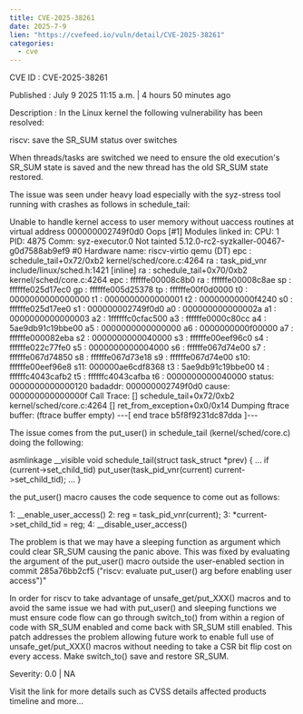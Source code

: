 ```yaml
--- 
title: CVE-2025-38261
date: 2025-7-9
lien: "https://cvefeed.io/vuln/detail/CVE-2025-38261"
categories:
  - cve
---
```


CVE ID : CVE-2025-38261

Published :  July 9
2025
11:15 a.m. | 4 hours
50 minutes ago

Description : In the Linux kernel
the following vulnerability has been resolved:

riscv: save the SR_SUM status over switches

When threads/tasks are switched we need to ensure the old execution's
SR_SUM state is saved and the new thread has the old SR_SUM state
restored.

The issue was seen under heavy load especially with the syz-stress tool
running
with crashes as follows in schedule_tail:

Unable to handle kernel access to user memory without uaccess routines
at virtual address 000000002749f0d0
Oops [#1]
Modules linked in:
CPU: 1 PID: 4875 Comm: syz-executor.0 Not tainted
5.12.0-rc2-syzkaller-00467-g0d7588ab9ef9 #0
Hardware name: riscv-virtio
qemu (DT)
epc : schedule_tail+0x72/0xb2 kernel/sched/core.c:4264
 ra : task_pid_vnr include/linux/sched.h:1421 [inline]
 ra : schedule_tail+0x70/0xb2 kernel/sched/core.c:4264
epc : ffffffe00008c8b0 ra : ffffffe00008c8ae sp : ffffffe025d17ec0
 gp : ffffffe005d25378 tp : ffffffe00f0d0000 t0 : 0000000000000000
 t1 : 0000000000000001 t2 : 00000000000f4240 s0 : ffffffe025d17ee0
 s1 : 000000002749f0d0 a0 : 000000000000002a a1 : 0000000000000003
 a2 : 1ffffffc0cfac500 a3 : ffffffe0000c80cc a4 : 5ae9db91c19bbe00
 a5 : 0000000000000000 a6 : 0000000000f00000 a7 : ffffffe000082eba
 s2 : 0000000000040000 s3 : ffffffe00eef96c0 s4 : ffffffe022c77fe0
 s5 : 0000000000004000 s6 : ffffffe067d74e00 s7 : ffffffe067d74850
 s8 : ffffffe067d73e18 s9 : ffffffe067d74e00 s10: ffffffe00eef96e8
 s11: 000000ae6cdf8368 t3 : 5ae9db91c19bbe00 t4 : ffffffc4043cafb2
 t5 : ffffffc4043cafba t6 : 0000000000040000
status: 0000000000000120 badaddr: 000000002749f0d0 cause:
000000000000000f
Call Trace:
[] schedule_tail+0x72/0xb2 kernel/sched/core.c:4264
[] ret_from_exception+0x0/0x14
Dumping ftrace buffer:
   (ftrace buffer empty)
---[ end trace b5f8f9231dc87dda ]---

The issue comes from the put_user() in schedule_tail
(kernel/sched/core.c) doing the following:

asmlinkage __visible void schedule_tail(struct task_struct *prev)
{
...
        if (current->set_child_tid)
                put_user(task_pid_vnr(current)
current->set_child_tid);
...
}

the put_user() macro causes the code sequence to come out as follows:

1:	__enable_user_access()
2:	reg = task_pid_vnr(current);
3:	*current->set_child_tid = reg;
4:	__disable_user_access()

The problem is that we may have a sleeping function as argument which
could clear SR_SUM causing the panic above. This was fixed by
evaluating the argument of the put_user() macro outside the user-enabled
section in commit 285a76bb2cf5 ("riscv: evaluate put_user() arg before
enabling user access")"

In order for riscv to take advantage of unsafe_get/put_XXX() macros and
to avoid the same issue we had with put_user() and sleeping functions we
must ensure code flow can go through switch_to() from within a region of
code with SR_SUM enabled and come back with SR_SUM still enabled. This
patch addresses the problem allowing future work to enable full use of
unsafe_get/put_XXX() macros without needing to take a CSR bit flip cost
on every access. Make switch_to() save and restore SR_SUM.

Severity: 0.0 | NA

Visit the link for more details
such as CVSS details
affected products
timeline
and more...
